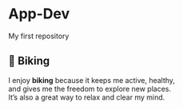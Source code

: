 # App-Dev
My first repository
## 🚴 Biking
I enjoy **biking** because it keeps me active, healthy,  
and gives me the freedom to explore new places.  
It’s also a great way to relax and clear my mind.
